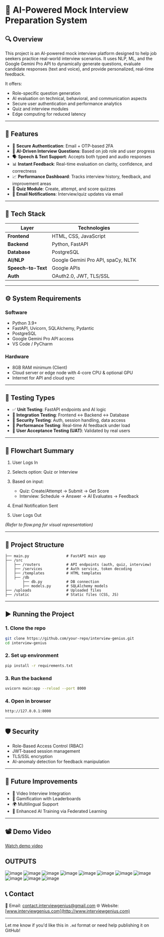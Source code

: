 # 💼 AI-Powered Mock Interview Preparation System

## 🔍 Overview

This project is an AI-powered mock interview platform designed to help job seekers practice real-world interview scenarios. It uses NLP, ML, and the Google Gemini Pro API to dynamically generate questions, evaluate candidate responses (text and voice), and provide personalized, real-time feedback.

It offers:

* Role-specific question generation
* AI evaluation on technical, behavioral, and communication aspects
* Secure user authentication and performance analytics
* Quiz and interview modules
* Edge computing for reduced latency

---

## 📌 Features

* 🔐 **Secure Authentication**: Email + OTP-based 2FA
* 🧠 **AI-Driven Interview Questions**: Based on job role and user progress
* 🗣 **Speech & Text Support**: Accepts both typed and audio responses
* 📊 **Instant Feedback**: Real-time evaluation on clarity, confidence, and correctness
* 📈 **Performance Dashboard**: Tracks interview history, feedback, and improvement areas
* 📝 **Quiz Module**: Create, attempt, and score quizzes
* 📧 **Email Notifications**: Interview/quiz updates via email

---

## 🧱 Tech Stack

| Layer              | Technologies                       |
| ------------------ | ---------------------------------- |
| **Frontend**       | HTML, CSS, JavaScript              |
| **Backend**        | Python, FastAPI                    |
| **Database**       | PostgreSQL                         |
| **AI/NLP**         | Google Gemini Pro API, spaCy, NLTK |
| **Speech-to-Text** | Google APIs                        |
| **Auth**           | OAuth2.0, JWT, TLS/SSL             |

---

## ⚙️ System Requirements

### Software

* Python 3.9+
* FastAPI, Uvicorn, SQLAlchemy, Pydantic
* PostgreSQL
* Google Gemini Pro API access
* VS Code / PyCharm

### Hardware

* 8GB RAM minimum (Client)
* Cloud server or edge node with 4-core CPU & optional GPU
* Internet for API and cloud sync

---

## 🧪 Testing Types

* ✅ **Unit Testing**: FastAPI endpoints and AI logic
* 🔗 **Integration Testing**: Frontend ↔ Backend ↔ Database
* 🔐 **Security Testing**: Auth, session handling, data access
* 🚀 **Performance Testing**: Real-time AI feedback under load
* 👥 **User Acceptance Testing (UAT)**: Validated by real users

---

## 🔄 Flowchart Summary

1. User Logs In
2. Selects option: Quiz or Interview
3. Based on input:

   * Quiz: Create/Attempt → Submit → Get Score
   * Interview: Schedule → Answer → AI Evaluates → Feedback
4. Email Notification Sent
5. User Logs Out

*(Refer to flow\.png for visual representation)*

---

## 📂 Project Structure

```
├── main.py                 # FastAPI main app
├── /src
│   ├── /routers            # API endpoints (auth, quiz, interview)
│   ├── /services           # Auth service, token decoding
│   ├── /templates          # HTML templates
│   ├── /db
│       ├── db.py           # DB connection
│       ├── models.py       # SQLAlchemy models
├── /uploads                # Uploaded files
├── /static                 # Static files (CSS, JS)
```

---

## ▶️ Running the Project

### 1. Clone the repo

```bash
git clone https://github.com/your-repo/interview-genius.git
cd interview-genius
```

### 2. Set up environment

```bash
pip install -r requirements.txt
```

### 3. Run the backend

```bash
uvicorn main:app --reload --port 8000
```

### 4. Open in browser

```bash
http://127.0.0.1:8000
```

---

## 🛡 Security

* Role-Based Access Control (RBAC)
* JWT-based session management
* TLS/SSL encryption
* AI-anomaly detection for feedback manipulation

---

## 🚀 Future Improvements

* 🎥 Video Interview Integration
* 🧩 Gamification with Leaderboards
* 🌍 Multilingual Support
* 🤖 Enhanced AI Training via Federated Learning

---
## 📽️ Demo Video

[Watch demo video](Demo-Mock_interview.mp4)


## OUTPUTS

![image](https://github.com/user-attachments/assets/dc726eed-c0a5-4f50-a3a3-1ed90fc3bd85)
![image](https://github.com/user-attachments/assets/224d4719-a9f5-49d1-a92a-676dd66eedb9)
![image](https://github.com/user-attachments/assets/a1e3dff5-ee72-4e20-86ce-27fc50c8cabb)
![image](https://github.com/user-attachments/assets/5a291860-715c-4d75-878a-e45813c200c7)
![image](https://github.com/user-attachments/assets/a827f541-401d-434c-8dac-2b880b9fc45c)
![image](https://github.com/user-attachments/assets/781ac5b1-443d-48d1-a4ab-faf9250199a5)
![image](https://github.com/user-attachments/assets/1329b4b5-0903-4380-b10f-7db9def4ebf8)
![image](https://github.com/user-attachments/assets/670c43f3-046c-4229-bcb6-eb4824d01814)
![image](https://github.com/user-attachments/assets/cadec0cb-4134-4dce-b6ba-1ddcabe8af8c)
![image](https://github.com/user-attachments/assets/c198686c-31cb-4599-b20e-b0a9201ae3da)
![image](https://github.com/user-attachments/assets/055b0682-a046-40e2-bc3a-072cef54adfd)


## 📞 Contact

📧 Email: [contact.interviewgenius@gmail.com](mailto:contact.interviewgenius@gmail.com)
🌐 Website: [www.interviewgenius.com](http://www.interviewgenius.com)

---

Let me know if you'd like this in `.md` format or need help publishing it on GitHub!
